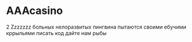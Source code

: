 # AAAcasino

2 Zzzzzzz больных нелоразвитых пингвина пытаются своими ебучими кррыльями писать код дайте нам рыбы
